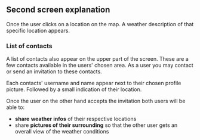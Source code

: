 ## Second screen explanation

Once the user clicks on a location on the map. A weather description of that specific location appears. 

### **List of contacts**

A list of contacts also appear on the upper part of the screen. 
These are a few contacts available in the users' chosen area. As a user you may contact or send an invitation to these contacts.

Each contacts' username and name appear next to their chosen profile picture. Followed by a small indication of their location.

Once the user on the other hand accepts the invitation both users will be able to:

 * **share** **weather** **infos** of their respective locations
 * share **pictures of their surrounding** so that the other user gets an overall view of the weather conditions